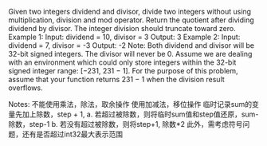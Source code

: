 Given two integers dividend and divisor, divide two integers without using multiplication, division and mod operator.
Return the quotient after dividing dividend by divisor.
The integer division should truncate toward zero.
Example 1:
Input: dividend = 10, divisor = 3
Output: 3
Example 2:
Input: dividend = 7, divisor = -3
Output: -2
Note:
Both dividend and divisor will be 32-bit signed integers.
The divisor will never be 0.
Assume we are dealing with an environment which could only store integers within the 32-bit signed integer range: [−231,  231 − 1]. For the purpose of this problem, assume that your function returns 231 − 1 when the division result overflows.

Notes:
不能使用乘法，除法，取余操作
使用加减法，移位操作
临时记录sum的变量先加上除数，step + 1, 
a. 若超过被除数，则将临时sum值和step值还原，sum-除数，step-1
b. 若没有超过被除数，则将step+1, 除数*2
此外，需考虑符号问题，还有是否超过int32最大表示范围